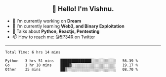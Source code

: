 <h2 align="center">👋 Hello! I'm Vishnu.</h2>


- 🔭 I’m currently working on **Dream**
- 🌱 I’m currently learning **Web3, and Binary Exploitation**
- 💬 Talks about **Python, Reactjs, Pentesting**
- 📫 How to reach me: [@5P34R](https://twitter.com/Vishnu27302693) on Twitter

---
<!--START_SECTION:waka-->

```text
Total Time: 6 hrs 14 mins

Python   3 hrs 51 mins   ██████████████░░░░░░░░░░░   56.39 %
Go       1 hr 18 mins    ████▓░░░░░░░░░░░░░░░░░░░░   19.17 %
Other    35 mins         ██▒░░░░░░░░░░░░░░░░░░░░░░   08.70 %
```

<!--END_SECTION:waka-->
